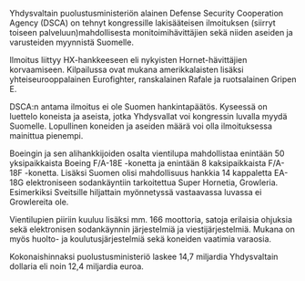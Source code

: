 Yhdysvaltain puolustusministeriön alainen Defense Security Cooperation Agency (DSCA) on tehnyt kongressille lakisääteisen ilmoituksen (siirryt toiseen palveluun)mahdollisesta monitoimihävittäjien sekä niiden aseiden ja varusteiden myynnistä Suomelle.

Ilmoitus liittyy HX-hankkeeseen eli nykyisten Hornet-hävittäjien korvaamiseen. Kilpailussa ovat mukana amerikkalaisten lisäksi yhteiseurooppalainen Eurofighter, ranskalainen Rafale ja ruotsalainen Gripen E.

DSCA:n antama ilmoitus ei ole Suomen hankintapäätös. Kyseessä on luettelo koneista ja aseista, jotka Yhdysvallat voi kongressin luvalla myydä Suomelle. Lopullinen koneiden ja aseiden määrä voi olla ilmoituksessa mainittua pienempi.

Boeingin ja sen alihankkijoiden osalta vientilupa mahdollistaa enintään 50 yksipaikkaista Boeing F/A-18E -konetta ja enintään 8 kaksipaikkaista F/A-18F -konetta. Lisäksi Suomen olisi mahdollisuus hankkia 14 kappaletta EA-18G elektroniseen sodankäyntiin tarkoitettua Super Hornetia, Growleria. Esimerkiksi Sveitsille hiljattain myönnetyssä vastaavassa luvassa ei Growlereita ole.

Vientilupien piiriin kuuluu lisäksi mm. 166 moottoria, satoja erilaisia ohjuksia sekä elektronisen sodankäynnin järjestelmiä ja viestijärjestelmiä. Mukana on myös huolto- ja koulutusjärjestelmiä sekä koneiden vaatimia varaosia.

Kokonaishinnaksi puolustusministeriö laskee 14,7 miljardia Yhdysvaltain dollaria eli noin 12,4 miljardia euroa.
